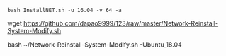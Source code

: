 
`bash InstallNET.sh -u 16.04 -v 64 -a`


wget https://github.com/dapao9999/123/raw/master/Network-Reinstall-System-Modify.sh


bash ~/Network-Reinstall-System-Modify.sh -Ubuntu_18.04

